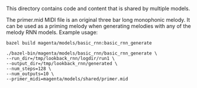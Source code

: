 This directory contains code and content that is shared by multiple models.

The primer.mid MIDI file is an original three bar long monophonic melody. It can be used as a priming melody when generating melodies with any of the melody RNN models. Example usage:

```
bazel build magenta/models/basic_rnn:basic_rnn_generate

./bazel-bin/magenta/models/basic_rnn/basic_rnn_generate \
--run_dir=/tmp/lookback_rnn/logdir/run1 \
--output_dir=/tmp/lookback_rnn/generated \
--num_steps=128 \
--num_outputs=10 \
--primer_midi=magenta/models/shared/primer.mid
```
